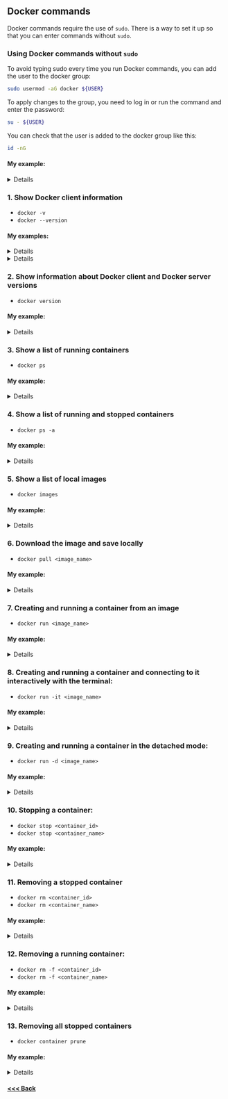 ## Docker commands

Docker commands require the use of `sudo`. There is a way to set it up so that you can enter commands without `sudo`.

### Using Docker commands without `sudo`

To avoid typing sudo every time you run Docker commands, you can add the user to the docker group:

```bash
sudo usermod -aG docker ${USER}
```

To apply changes to the group, you need to log in or run the command and enter the password:

```bash
su - ${USER}
```

You can check that the user is added to the docker group like this:

```bash
id -nG
```

#### My example:

<details>

```bash
nickeld28@DockerVM:~$ sudo usermod -aG docker ${USER}
nickeld28@DockerVM:~$ id -nG
nickeld28@DockerVM:~$ su - ${USER}
Password: 
nickeld28@DockerVM:~$ id -nG
nickeld28 adm cdrom sudo dip plugdev lpadmin lxd sambashare docker
nickeld28@DockerVM:~$ docker ps
CONTAINER ID   IMAGE     COMMAND   CREATED   STATUS    PORTS     NAMES
```

</details>

### 1. Show Docker client information

* `docker -v`
* `docker --version`

#### Мy examples:

<details>

```bash
nickeld28@DockerVM:~$ docker -v
Docker version 25.0.4, build 1a576c5
```

</details>

<details>

```bash
nickeld28@DockerVM:~$ docker --version
Docker version 25.0.4, build 1a576c5
```

</details>

### 2. Show information about Docker client and Docker server versions

* `docker version`

#### My example:

<details>

```bash
nickeld28@DockerVM:~$ docker version
Client: Docker Engine - Community
Version:           25.0.4
API version:       1.44
Go version:        go1.21.8
Git commit:        1a576c5
Built:             Wed Mar  6 16:32:12 2024
OS/Arch:           linux/amd64
Context:           default

Server: Docker Engine - Community
Engine:
Version:          25.0.4
API version:      1.44 (minimum version 1.24)
Go version:       go1.21.8
Git commit:       061aa95
Built:            Wed Mar  6 16:32:12 2024
OS/Arch:          linux/amd64
Experimental:     false
containerd:
Version:          1.6.28
GitCommit:        ae07eda36dd25f8a1b98dfbf587313b99c0190bb
runc:
Version:          1.1.12
GitCommit:        v1.1.12-0-g51d5e94
docker-init:
Version:          0.19.0
GitCommit:        de40ad0
```

</details>

### 3. Show a list of running containers

* `docker ps`

#### My example:

<details>

```bash
nickeld28@DockerVM:~$ docker ps
CONTAINER ID   IMAGE     COMMAND   CREATED   STATUS    PORTS     NAMES
```

</details>

### 4. Show a list of running and stopped containers

* `docker ps -a`

#### My example:

<details>

```bash
nickeld28@DockerVM:~$ docker ps -a
CONTAINER ID   IMAGE         COMMAND    CREATED              STATUS                          PORTS     NAMES
425f7f79867b   hello-world   "/hello"   About a minute ago   Exited (0) About a minute ago             adoring_jones
```

</details>

### 5. Show a list of local images

* `docker images`

#### My example:

<details>

```bash
nickeld28@DockerVM:~$ docker images
REPOSITORY    TAG       IMAGE ID       CREATED         SIZE
hello-world   latest    d2c94e258dcb   10 months ago   13.3kB
```

</details>

### 6. Download the image and save locally

* `docker pull <image_name>`

#### My example:

<details>

```bash
nickeld28@DockerVM:~$ docker pull nginx
Using default tag: latest
latest: Pulling from library/nginx
8a1e25ce7c4f: Pull complete 
e78b137be355: Pull complete 
39fc875bd2b2: Pull complete 
035788421403: Pull complete 
87c3fb37cbf2: Pull complete 
c5cdd1ce752d: Pull complete 
33952c599532: Pull complete 
Digest: sha256:6db391d1c0cfb30588ba0bf72ea999404f2764febf0f1f196acd5867ac7efa7e
Status: Downloaded newer image for nginx:latest
docker.io/library/nginx:latest
```

</details>

### 7. Creating and running a container from an image

* `docker run <image_name>`

#### My example:

<details>

```bash
nickeld28@DockerVM:~$ docker run busybox
Unable to find image 'busybox:latest' locally
latest: Pulling from library/busybox
7b2699543f22: Pull complete 
Digest: sha256:650fd573e056b679a5110a70aabeb01e26b76e545ec4b9c70a9523f2dfaf18c6
Status: Downloaded newer image for busybox:latest
```

</details>

### 8. Creating and running a container and connecting to it interactively with the terminal:

* `docker run -it <image_name>`

#### My example:

<details>

```bash
nickeld28@DockerVM:~$ docker run -it busybox
/ # ls
bin    etc    lib    proc   sys    usr
dev    home   lib64  root   tmp    var
/ # hostname
bc98423639e3
/ # hostname -i
172.17.0.2
/ # exit
```

</details>

### 9. Creating and running a container in the detached mode:

* `docker run -d <image_name>`

#### My example:

<details>

```bash
nickeld28@DockerVM:~$ docker run -d nginx
34bd60ce3cd02df873ba57fa9c9cb40d49f4ef16dd23228ccd6c1205d16da259
nickeld28@DockerVM:~$ 
```

</details>

### 10. Stopping a container:

* `docker stop <container_id>`
* `docker stop <container_name>`

#### My example:

<details>

```bash
nickeld28@DockerVM:~$ docker stop bc98423639e3
bc98423639e3

nickeld28@DockerVM:~$ docker stop laughing_tesla 
laughing_tesla
```

</details>

### 11. Removing a stopped container

* `docker rm <container_id>`
* `docker rm <container_name>`

#### My example:

<details>

```bash
nickeld28@DockerVM:~$ docker ps -a
CONTAINER ID   IMAGE                COMMAND    CREATED          STATUS                      PORTS     NAMES
85b50b027080   hello-world:latest   "/hello"   18 seconds ago   Exited (0) 17 seconds ago             happy_pascal
3ca6e48096a5   hello-world          "/hello"   41 seconds ago   Exited (0) 41 seconds ago             epic_dijkstra
nickeld28@DockerVM:~$ docker rm epic_dijkstra 
epic_dijkstra
nickeld28@DockerVM:~$ docker rm 85b50b027080
85b50b027080
nickeld28@DockerVM:~$ docker ps -a
CONTAINER ID   IMAGE     COMMAND   CREATED   STATUS    PORTS     NAMES
```

</details>

### 12. Removing a running container:

* `docker rm -f <container_id>`
* `docker rm -f <container_name>`

#### My example:

<details>

```bash
nickeld28@DockerVM:~$ docker ps
CONTAINER ID   IMAGE     COMMAND   CREATED         STATUS         PORTS     NAMES
b03ecf604f30   busybox   "sh"      4 seconds ago   Up 4 seconds             sleepy_dhawan
nickeld28@DockerVM:~$ docker rm -f sleepy_dhawan
sleepy_dhawan
nickeld28@DockerVM:~$ docker ps
CONTAINER ID   IMAGE     COMMAND   CREATED   STATUS    PORTS     NAMES
```

</details>

### 13. Removing all stopped containers

* `docker container prune`

#### My example:

<details>

```bash
nickeld28@DockerVM:~$ docker container prune
WARNING! This will remove all stopped containers.
Are you sure you want to continue? [y/N] y
Deleted Containers:
dd2368af00b27bd1d75c243caae9cd77fedf164a780259df3659d1a1eb88f472
000775ce25222fa2aeb3edb5d47ddbd16385af9505e637c9f788e374d88e3fac
9f99ff12370fe6866486de88f98ad0f5822b7ce2248039a4e25d8dea60578981
0b9190afb9ed48e80b1fe9e6d32d763e7127a164661e95c600c5a04c523243f1
bc98423639e3a39e66c4b47aec0efd6ffc6ab8931a90047a7001be94424af150
Total reclaimed space: 114B
```

</details>

#### [<<< Back](/Summary.md)
